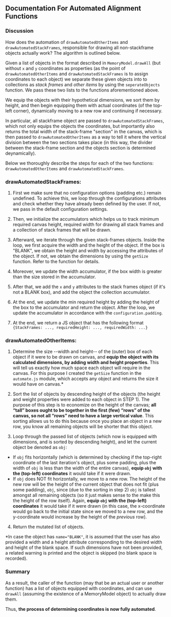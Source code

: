 ## Documentation For Automated Alignment Functions

### Discussion

How does the automation of `drawAutomatedOtherItems` and `drawAutomatedStackFrames`,
responsible for drawing all non-stackframe objects actually work? The algorithm
is outlined below.

Given a list of objects in the format described in `MemoryModel.drawAll`
(but without `x` and `y` coordinates as properties (as the point of
`drawAutomatedOtherItems` and `drawAutomatedStackFrames` is to assign
coordinates to each object) we separate these given objects into to collections as _stack frames_ and _other items_
by using the `seperateObjects` function. We pass these two lists to the functions aforementioned above.

We equip the objects with their hypothetical
dimensions, we sort them by height, and then begin equipping
them with actual coordinates (of the top-left corner),
dynamically moving to a new row and continuing if necessary.

In particular, all stackframe object are passed to `drawAutomatedStackFrames`, which not only equips the objects
the coordinates, but importantly also returns the total width of the stack-frame "section" in the canvas, which
is then passed to `drawAutomatedOtherItems` as a way to tell it where the vertical division
between the two sections takes place (in this way, the divider between the stack-frame section
and the objects section is determined deynamically).

Below we thoroughly describe the steps for each of the two functions:
`drawAutomatedOtherItems` and `drawAutomatedStackFrames`.


### drawAutomatedStackFrames:

1. First we make sure that no configuration options (padding etc.)
   remain undefined. To achieve this, we loop through the configurations
   attributes and check whether they have already been defined by the user. If not,
   we pass in the default configuration settings.

2. Then, we initialize the accumulators which helps us to track minimum required canvas height,
   required width for drawing all stack frames and a collection of stack frames that will be drawn.

3. Afterward, we iterate through the given stack-frames objects. Inside the loop,
   we first acquire the width and the height of the object. If the box is "BLANK", we obtain the height and width
   by accessing the attributes of the object. If not, we obtain the dimensions by using the `getSize` function. Refer
   to the function for details.

4. Moreover, we update the width accumulator, if the box width is greater than the size stored in the accumulator.

5. After that, we add the `x` and `y` attributes to the stack frames object (if it's not a BLANK box), and add the object
   the collection accumulator.

6. At the end, we update the min required height by adding the height of the box to the accumulator and return
   the object. After the loop, we update the accumulator in accordance with the `configuration.padding`.

7. At the end, we return a JS object that has the following format
`{StackFrames: ..., requiredHeight: ..., requiredWidth: ...}`



### drawAutomatedOtherItems:

1. Determine the size --width and height-- of the (outer) box of each object if it were to 
be drawn on canvas, and **equip the object with its calculated dimensions, by adding width and height properties**. This will tell us exactly how much space each
object will require in the canvas. For this purpose I created the `getSize` function
in the `automate.js` module, which accepts any object and returns the
size it would have on canvas.*

2. Sort the list of objects by descending height of the objects 
(the height and weight properties were added to each object in 
STEP 1). The purpose of this step is to economize on the height
of the canvas; **all “tall” boxes ought to be together in the first 
(few) “rows” of the canvas, so not all “rows” need to have a 
large vertical value**. This sorting allows us to do this because
once you place an object in a new row, you know all remaining objects
will be shorter that this object.


3. Loop through the passed list of objects (which now is equipped
with dimensions, and is sorted by descending height), and let the
current object be denoted as `obj`:
- If `obj` fits horizontally (which is determined by checking
   if the top-right coordinate of the last iteration's object,
   plus some padding, plus the width of `obj` is less than the
   width of the entire canvas), **equip `obj` with the (top-left) 
   coordinates** it would take if it were drawn. 
- If `obj` does NOT fit horizontally, we move to a new row.
   The height of the new row will be the height of the current
   object that does not fit (plus some padding), `obj`, since (due to the sorting
   in step 2) `obj` is tallest amongst all remaining objects
      (so it just makes sense to the make this the height of
   the row itself). 
   Again, **equip `obj` with the (top-left) coordinates** it 
   would take if it were drawn (in this case, the x-coordinate
   would go back to the initial state since we moved to a new row,
   and the y-coordinate would increase by the height of the 
   *previous* row).

4. Return the mutated list of objects.

*In case the object has `name="BLANK"`, it is assumed that the user has
also provided a width and a height attribute corresponding to the desired
width and height of the blank space. If such dimensions have not been provided,
a related warning is printed and the object is skipped (no blank space is
recorded).

### Summary
As a result, the caller of the function (may that be an actual user
or another function) has a list of objects equipped with coordinates,
and can use `drawAll` (assuming the existence of a MemoryModel object)
to actually draw them.

Thus, **the process of determining coordinates is now fully automated**. 

